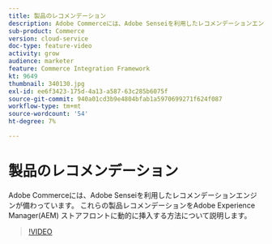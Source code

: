 ```yaml
---
title: 製品のレコメンデーション
description: Adobe Commerceには、Adobe Senseiを利用したレコメンデーションエンジンが備わっています。 これらの製品レコメンデーションをAdobe Experience Manager(AEM) ストアフロントに動的に挿入する方法について説明します。
sub-product: Commerce
version: cloud-service
doc-type: feature-video
activity: grow
audience: marketer
feature: Commerce Integration Framework
kt: 9649
thumbnail: 340130.jpg
exl-id: ee6f3423-175d-4a13-a587-63c285b6075f
source-git-commit: 940a01cd3b9e4804bfab1a5970699271f624f087
workflow-type: tm+mt
source-wordcount: '54'
ht-degree: 7%

---
```


# 製品のレコメンデーション

Adobe Commerceには、Adobe Senseiを利用したレコメンデーションエンジンが備わっています。 これらの製品レコメンデーションをAdobe Experience Manager(AEM) ストアフロントに動的に挿入する方法について説明します。

>[!VIDEO](https://video.tv.adobe.com/v/340130/?learn=on)
